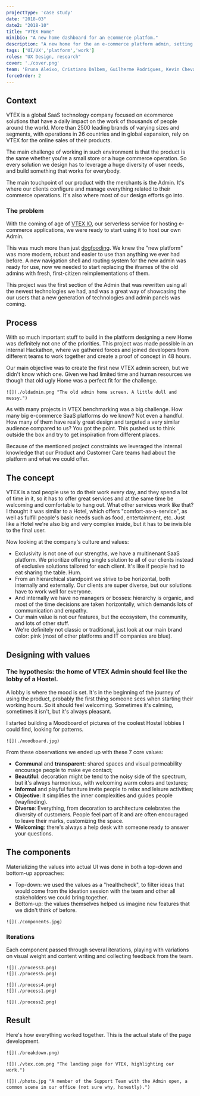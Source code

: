 ```yaml
---
projectType: 'case study'
date: "2018-03"
date2: "2018-10"
title: "VTEX Home"
minibio: "A new home dashboard for an ecommerce platfom."
description: "A new home for the an e-commerce platform admin, setting the ground for a new generation of Admin UIs."
tags: ['UI/UX','platform','work']
roles: "UX Design, research"
cover: './cover.png' 
team: 'Bruna Aleixo, Cristiano Dalbem, Guilherme Rodrigues, Kevin Chevalier'
forceOrder: 2
---
```

  

## Context
VTEX is a global SaaS technology company focused on ecommerce solutions that have a daily impact on the work of thousands of people around the world. More than 2500 leading brands of varying sizes and segments, with operations in 26 countries and in global expansion, rely on VTEX for the online sales of their products.

The main challenge of working in such environment is that the product is the same whether you're a small store or a huge commerce operation. So every solution we design has to leverage a huge diversity of user needs, and build something that works for everybody.
 
The main touchpoint of our product with the merchants is the Admin. It's where our clients configure and manage everything related to their commerce operations. It's also where most of our design efforts go into.

 
### The problem 
With the coming of age of [VTEX IO](https://vtex.io/), our serverless service for hosting e-commerce applications, we were ready to start using it to host our own Admin. 

This was much more than just [dogfooding](https://en.wikipedia.org/wiki/Eating_your_own_dog_food). We knew the "new platform" was more modern, robust and easier to use than anything we ever had before. A new navigation shell and routing system for the new admin was ready for use, now we needed to start replacing the iframes of the old admins with fresh, first-citizen reimplementations of them.

This project was the first section of the Admin that was rewritten using all the newest technologies we had, and was a great way of showcasing the our users that a new generation of technologies and admin panels was coming.
 

## Process 

With so much important stuff to build in the platform designing a new Home was definitely not one of the priorities. This project was made possible in an internal Hackathon, where we gathered forces and joined developers from different teams to work together and create a proof of concept in 48 hours.

Our main objective was to create the first new VTEX admin screen, but we didn't know which one. Given we had limited time and human resources we though that old ugly Home was a perfect fit for the challenge.

```grid|1 
![](./oldadmin.png "The old admin home screen. A little dull and messy.") 
```

As with many projects in VTEX benchmarking was a big challenge. How many big e-commerce SaaS platforms do we know? Not even a handful. How many of them have really great design and targeted a very similar audience compared to us? You got the point. This pushed us to think outside the box and try to get inspiration from different places.

Because of the mentioned project constraints we leveraged the internal knowledge that our Product and Customer Care teams had about the platform and what we could offer. 


## The concept

VTEX is a tool people use to do their work every day, and they spend a lot of time in it, so it has to offer great services and at the same time be welcoming and comfortable to hang out. What other services work like that? I thought it was similar to a Hotel, which offers "comfort-as-a-service", as well as fulfill people's basic needs such as food, entertainment, etc. Just like a Hotel we're also big and very complex inside, but it has to be invisible to the final user.

Now looking at the company's culture and values:

* Exclusivity is not one of our strengths, we have a multinenant SaaS platform. We prioritize offering single solution to all of our clients instead of exclusive solutions tailored for each client. It's like if people had to eat sharing the table. Hum.
* From an hierarchical standpoint we strive to be horizontal, both internally and externally. Our clients are super diverse, but our solutions have to work well for everyone.
* And internally we have no managers or bosses: hierarchy is organic, and most of the time decisions are taken horizontally, which demands lots of communication and empathy.
* Our main value is not our features, but the ecosystem, the community, and lots of other stuff.
* We're definitely not classic or traditional, just look at our main brand color: pink (most of other platforms and IT companies are blue).


## Designing with values

### The hypothesis: the home of VTEX Admin should feel like the lobby of a Hostel.

A lobby is where the mood is set. It's in the beginning of the journey of using the product, probably the first thing someone sees when starting their working hours. So it should feel welcoming. Sometimes it's calming, sometimes it isn't, but it's always pleasant.

I started building a Moodboard of pictures of the coolest Hostel lobbies I could find, looking for patterns.

```grid|1
![](./moodboard.jpg) 
```  

From these observations we ended up with these 7 core values:

* **Communal** and **transparent**: shared spaces and visual permeability encourage people to make eye contact;
* **Beautiful**: decoration might be tend to the noisy side of the spectrum, but it's always harmonious, with welcoming warm colors and textures;
* **Informal** and playful furniture invite people to relax and leisure activities;
* **Objective**: it simplifies the inner complexities and guides people (wayfinding).
* **Diverse**: Everything, from decoration to architecture celebrates the diversity of customers. People feel part of it and are often encouraged to leave their marks, customizing the space.
* **Welcoming**: there's always a help desk with someone ready to answer your questions.

<!-- ```grid|1
![](./values.jpg) 
```  -->


## The components

Materializing the values into actual UI was done in both a top-down and bottom-up approaches:

* Top-down: we used the values as a "healthcheck", to filter ideas that would come from the ideation session with the team and other all stakeholders we could bring together.
* Bottom-up: the values themselves helped us imagine new features that we didn't think of before.
  
```grid|1
![](./components.jpg)
```

### Iterations

Each component passed through several iterations, playing with variations on visual weight and content writing and collecting feedback from the team.

```grid|2
![](./process3.png) 
![](./process5.png) 
```

```grid|2
![](./process4.png)  
![](./process1.png) 
```

```grid|1
![](./process2.png) 
```


## Result
 
Here's how everything worked together. This is the actual state of the page development.

```grid|1
![](./breakdown.png)
```

```grid|1
![](./vtex.com.png "The landing page for VTEX, highlighting our work.")
```

```grid|1
![](./photo.jpg "A member of the Support Team with the Admin open, a common scene in our office (not sure why, honestly).")
```

<!-- ### Before

```grid|1
![](./before.png)
```

### After
 
```grid|1
![](./after.png)
```   -->


<!-- ## Further work

* Usar uma analogia melhor (usar analogia de uma loja de verdade?)
* Pesquisa: entrevistar usuários da VTEX, o que eles esperam da Home.
* Desenvolver novos cards -->